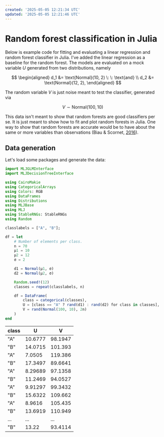 ```yaml
---
created: '2025-05-05 12:21:34 UTC'
updated: '2025-05-05 12:21:46 UTC'
---
```


# Random forest classification in Julia

Below is example code for fitting and evaluating a linear regression and random forest classifier in Julia.
I've added the linear regression as a baseline for the random forest.
The models are evaluated on a mock variable $U$ generated from two distributions, namely

$$
\begin{aligned}
d_1 &= \text{Normal}(10, 2) \: \: \text{and} \\
d_2 &= \text{Normal}(12, 2),
\end{aligned}
$$

The random variable $V$ is just noise meant to test the classifier, generated via

$$
V \sim \text{Normal}(100, 10)
$$

This data isn't meant to show that random forests are good classifiers per se.
It is just meant to show how to fit and plot random forests in Julia.
One way to show that random forests are accurate would be to have about the same or more variables than observations (Biau & Scornet, [2016](https://doi.org/10.1007/s11749-016-0481-7)).

## Data generation

Let's load some packages and generate the data:

```julia
import MLJGLMInterface
import MLJDecisionTreeInterface

using CairoMakie
using CategoricalArrays
using Colors: RGB
using DataFrames
using Distributions
using MLJBase
using MLJ
using StableRNGs: StableRNGs
using Random
```

```julia
classlabels = ["A", "B"];
```

```julia
df = let
    # Number of elements per class.
    n = 70
    μ1 = 10
    μ2 = 12
    σ = 2

    d1 = Normal(μ1, σ)
    d2 = Normal(μ2, σ)

    Random.seed!(12)
    classes = repeat(classlabels, n)

    df = DataFrame(
        class = categorical(classes),
        U = [class == "A" ? rand(d1) : rand(d2) for class in classes],
        V = rand(Normal(100, 10), 2n)
    )
end
```

class | U | V
--- | --- | ---
"A" | 10.6777 | 98.1947
"B" | 14.0715 | 101.393
"A" | 7.0505 | 119.386
"B" | 17.3497 | 89.6641
"A" | 8.29689 | 97.1358
"B" | 11.2469 | 94.0527
"A" | 9.91297 | 99.3432
"B" | 15.6322 | 109.662
"A" | 8.9616 | 105.435
"B" | 13.6919 | 110.949
... | ... | ...
"B" | 13.22 | 93.4114

